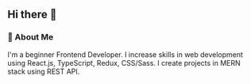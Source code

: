 ## Hi there 👋

### 🔭 About Me
I'm a beginner Frontend Developer. I increase skills in web development using React.js, TypeScript, Redux, CSS/Sass. I create projects in MERN stack using REST API.

<!--
**GrzegorzWirtek/grzegorzwirtek** is a ✨ _special_ ✨ repository because its `README.md` (this file) appears on your GitHub profile.

Here are some ideas to get you started:

- 🌱 I’m currently learning ...
- 👯 I’m looking to collaborate on ...
- 🤔 I’m looking for help with ...
- 💬 Ask me about ...
- 📫 How to reach me: ...
- 😄 Pronouns: ...
- ⚡ Fun fact: ...
-->

